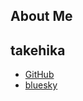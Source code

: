 ## About Me

## takehika
- [GitHub](https://github.com/takehika0129)
- [bluesky](https://bsky.app/profile/takehika.bsky.social)
